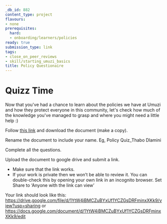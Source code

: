 ```yaml
---
_db_id: 882
content_type: project
flavours:
- none
prerequisites:
  hard:
  - onboarding/learners/policies
ready: true
submission_type: link
tags:
- close_on_peer_reviews
- skill/starting_umuzi_basics
title: Policy Questionaire
---
```


# **Quizz Time**
Now that you've had a chance to learn about the policies we have at Umuzi and how they protect everyone in this community, let's check how much of the knowledge
you've managed to grasp and where you might need a little help :)

Follow [this link](https://docs.google.com/document/d/1GXRHu8656_PmQ7NX-qMgIFJgam77_OoeYtm4IngYFiU/edit) and download the document (make a copy). 

Rename the document to include your name. Eg, Policy Quiz_Thabo Dlamini

Complete all the questions.

Upload the document to google drive and submit a link. 

- Make sure that the link works. 
- If your work is private then we won’t be able to review it. You can double-check this by opening your own link in an incognito browser. Set Share to ‘Anyone with the link can view’

Your link should look like this: https://drive.google.com/file/d/1YtW4iBMCZuBYxUf1YCZGsDRFminxXKk9/view?usp=sharing or https://docs.google.com/document/d/1YtW4iBMCZuBYxUf1YCZGsDRFminxXKk9/edit